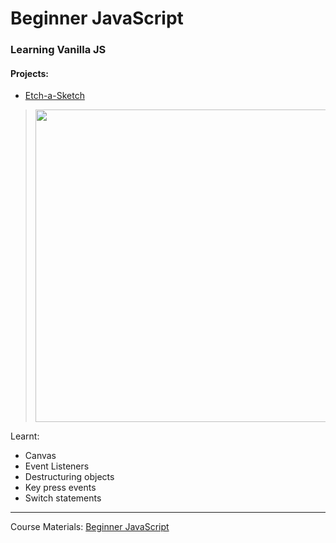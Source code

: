 # Beginner JavaScript

### Learning Vanilla JS

#### Projects: 
* [Etch-a-Sketch](https://codepen.io/leannethng/pen/dyPBggo)


 > <img src="https://github.com/leannethng/beginner-javascript/blob/e46ff9f07a33542fdfd4209c9288341b917c5cac/exercises/33%20-%20Etch-a-Sketch/Etch-a-Sketch.gif" width='500'/>
 
 Learnt: 
 - Canvas 
 - Event Listeners 
 - Destructuring objects 
 - Key press events 
 - Switch statements

---

Course Materials: [Beginner JavaScript](https://BeginnerJavaScript.com)



